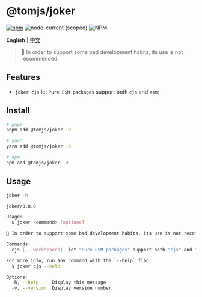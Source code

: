 # @tomjs/joker

[![npm](https://img.shields.io/npm/v/@tomjs/joker)](https://www.npmjs.com/package/@tomjs/joker) ![node-current (scoped)](https://img.shields.io/node/v/@tomjs/joker) ![NPM](https://img.shields.io/npm/l/@tomjs/joker)

**English** | [中文](./README.zh_CN.md)

> 🤡 In order to support some bad development habits, its use is not recommended.

## Features

- `joker cjs` let `Pure ESM packages` support both `cjs` and `esm`;

## Install

```bash
# pnpm
pnpm add @tomjs/joker -D

# yarn
yarn add @tomjs/joker -D

# npm
npm add @tomjs/joker -D
```

## Usage

```bash
joker -h

joker/0.0.0

Usage:
  $ joker <command> [options]

🤡 In order to support some bad development habits, its use is not recommended.

Commands:
  cjs [...workspaces]  let "Pure ESM packages" support both "cjs" and "esm"

For more info, run any command with the `--help` flag:
  $ joker cjs --help

Options:
  -h, --help     Display this message
  -v, --version  Display version number
```
